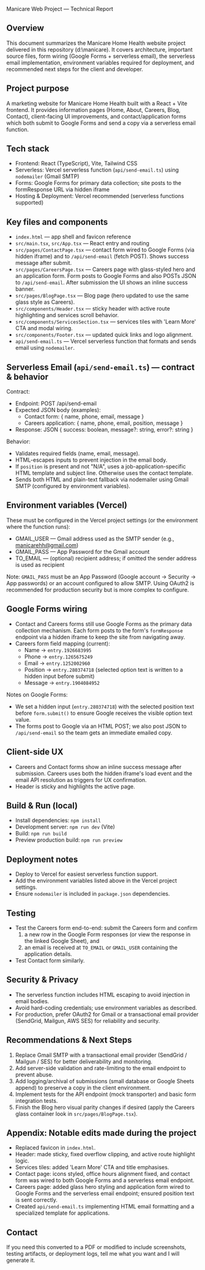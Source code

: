 Manicare Web Project — Technical Report

Overview
--------
This document summarizes the Manicare Home Health website project delivered in this repository (d:\manicare). It covers architecture, important source files, form wiring (Google Forms + serverless email), the serverless email implementation, environment variables required for deployment, and recommended next steps for the client and developer.

Project purpose
---------------
A marketing website for Manicare Home Health built with a React + Vite frontend. It provides information pages (Home, About, Careers, Blog, Contact), client-facing UI improvements, and contact/application forms which both submit to Google Forms and send a copy via a serverless email function.

Tech stack
----------
- Frontend: React (TypeScript), Vite, Tailwind CSS
- Serverless: Vercel serverless function (`api/send-email.ts`) using `nodemailer` (Gmail SMTP)
- Forms: Google Forms for primary data collection; site posts to the formResponse URL via hidden iframe
- Hosting & Deployment: Vercel recommended (serverless functions supported)

Key files and components
------------------------
- `index.html` — app shell and favicon reference
- `src/main.tsx`, `src/App.tsx` — React entry and routing
- `src/pages/ContactPage.tsx` — contact form wired to Google Forms (via hidden iframe) and to `/api/send-email` (fetch POST). Shows success message after submit.
- `src/pages/CareersPage.tsx` — Careers page with glass-styled hero and an application form. Form posts to Google Forms and also POSTs JSON to `/api/send-email`. After submission the UI shows an inline success banner.
- `src/pages/BlogPage.tsx` — Blog page (hero updated to use the same glass style as Careers).
- `src/components/Header.tsx` — sticky header with active route highlighting and services scroll behavior.
- `src/components/ServicesSection.tsx` — services tiles with 'Learn More' CTA and modal wiring.
- `src/components/Footer.tsx` — updated quick links and logo alignment.
- `api/send-email.ts` — Vercel serverless function that formats and sends email using `nodemailer`.

Serverless Email (`api/send-email.ts`) — contract & behavior
-----------------------------------------------------------
Contract:
- Endpoint: POST /api/send-email
- Expected JSON body (examples):
  - Contact form: { name, phone, email, message }
  - Careers application: { name, phone, email, position, message }
- Response: JSON { success: boolean, message?: string, error?: string }

Behavior:
- Validates required fields (name, email, message).
- HTML-escapes inputs to prevent injection in the email body.
- If `position` is present and not "N/A", uses a job-application-specific HTML template and subject line. Otherwise uses the contact template.
- Sends both HTML and plain-text fallback via nodemailer using Gmail SMTP (configured by environment variables).

Environment variables (Vercel)
------------------------------
These must be configured in the Vercel project settings (or the environment where the function runs):
- GMAIL_USER — Gmail address used as the SMTP sender (e.g., manicarehh@gmail.com)
- GMAIL_PASS — App Password for the Gmail account
- TO_EMAIL — (optional) recipient address; if omitted the sender address is used as recipient

Note: `GMAIL_PASS` must be an App Password (Google account -> Security -> App passwords) or an account configured to allow SMTP. Using OAuth2 is recommended for production security but is more complex to configure.

Google Forms wiring
-------------------
- Contact and Careers forms still use Google Forms as the primary data collection mechanism. Each form posts to the form's `formResponse` endpoint via a hidden iframe to keep the site from navigating away.
- Careers form field mapping (current):
  - Name -> `entry.1926683995`
  - Phone -> `entry.1265675249`
  - Email -> `entry.1252002960`
  - Position -> `entry.280374718` (selected option text is written to a hidden input before submit)
  - Message -> `entry.1904084952`

Notes on Google Forms:
- We set a hidden input (`entry.280374718`) with the selected position text before `form.submit()` to ensure Google receives the visible option text value.
- The forms post to Google via an HTML POST; we also post JSON to `/api/send-email` so the team gets an immediate emailed copy.

Client-side UX
--------------
- Careers and Contact forms show an inline success message after submission. Careers uses both the hidden iframe's load event and the email API resolution as triggers for UX confirmation.
- Header is sticky and highlights the active page.

Build & Run (local)
-------------------
- Install dependencies: `npm install`
- Development server: `npm run dev` (Vite)
- Build: `npm run build`
- Preview production build: `npm run preview`

Deployment notes
----------------
- Deploy to Vercel for easiest serverless function support.
- Add the environment variables listed above in the Vercel project settings.
- Ensure `nodemailer` is included in `package.json` dependencies.

Testing
-------
- Test the Careers form end-to-end: submit the Careers form and confirm
  1) a new row in the Google Form responses (or view the response in the linked Google Sheet), and
  2) an email is received at `TO_EMAIL` or `GMAIL_USER` containing the application details.
- Test Contact form similarly.

Security & Privacy
------------------
- The serverless function includes HTML escaping to avoid injection in email bodies.
- Avoid hard-coding credentials; use environment variables as described.
- For production, prefer OAuth2 for Gmail or a transactional email provider (SendGrid, Mailgun, AWS SES) for reliability and security.

Recommendations & Next Steps
---------------------------
1. Replace Gmail SMTP with a transactional email provider (SendGrid / Mailgun / SES) for better deliverability and monitoring.
2. Add server-side validation and rate-limiting to the email endpoint to prevent abuse.
3. Add logging/archival of submissions (small database or Google Sheets append) to preserve a copy in the client environment.
4. Implement tests for the API endpoint (mock transporter) and basic form integration tests.
5. Finish the Blog hero visual parity changes if desired (apply the Careers glass container look in `src/pages/BlogPage.tsx`).

Appendix: Notable edits made during the project
----------------------------------------------
- Replaced favicon in `index.html`.
- Header: made sticky, fixed overflow clipping, and active route highlight logic.
- Services tiles: added 'Learn More' CTA and title emphasises.
- Contact page: icons styled, office hours alignment fixed, and contact form was wired to both Google Forms and a serverless email endpoint.
- Careers page: added glass hero styling and application form wired to Google Forms and the serverless email endpoint; ensured position text is sent correctly.
- Created `api/send-email.ts` implementing HTML email formatting and a specialized template for applications.

Contact
-------
If you need this converted to a PDF or modified to include screenshots, testing artifacts, or deployment logs, tell me what you want and I will generate it.
